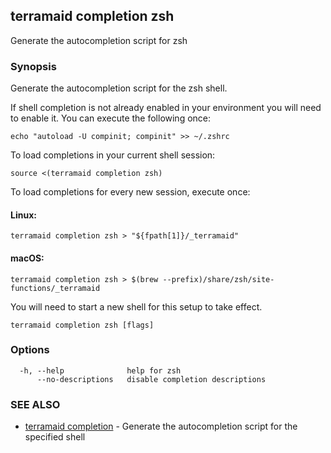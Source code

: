 ## terramaid completion zsh

Generate the autocompletion script for zsh

### Synopsis

Generate the autocompletion script for the zsh shell.

If shell completion is not already enabled in your environment you will need
to enable it.  You can execute the following once:

	echo "autoload -U compinit; compinit" >> ~/.zshrc

To load completions in your current shell session:

	source <(terramaid completion zsh)

To load completions for every new session, execute once:

#### Linux:

	terramaid completion zsh > "${fpath[1]}/_terramaid"

#### macOS:

	terramaid completion zsh > $(brew --prefix)/share/zsh/site-functions/_terramaid

You will need to start a new shell for this setup to take effect.


```
terramaid completion zsh [flags]
```

### Options

```
  -h, --help              help for zsh
      --no-descriptions   disable completion descriptions
```

### SEE ALSO

* [terramaid completion](terramaid_completion.md)	 - Generate the autocompletion script for the specified shell

